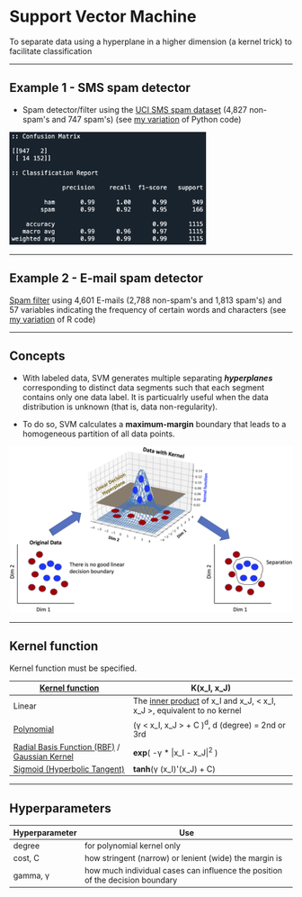 # Support Vector Machine
To separate data using a hyperplane in a higher dimension (a kernel trick) to facilitate classification

<hr>

## Example 1 - SMS spam detector

* Spam detector/filter using the <a href="https://archive.ics.uci.edu/ml/datasets/SMS+Spam+Collection">UCI SMS spam dataset</a> (4,827 non-spam's and 747 spam's) (see <a href="./SMS_spam_classifier.py">my variation</a> of Python code)

<img src="./images/SMS_spam_classifier_results.png" width="350px">

<hr>

## Example 2 - E-mail spam detector

<a href="https://www.r-bloggers.com/support-vector-machines-with-the-mlr-package/">Spam filter</a> using 4,601 E-mails (2,788 non-spam's and 1,813 spam's) and 57 variables indicating the frequency of certain words and characters (see <a href="./spam_filter_SVM.R">my variation</a> of R code)

<hr>

## Concepts

* With labeled data, SVM generates multiple separating <i><b>hyperplanes</b></i> corresponding to distinct data segments such that each segment contains only one data label. It is particualrly useful when the data distribution is unknown (that is, data non-regularity).

* To do so, SVM calculates a <b>maximum-margin</b> boundary that leads to a homogeneous partition of all data points.

<p align="center"><img src="./images/SVM_process.png" width="900px"></p>

<hr>

## Kernel function

Kernel function must be specified.

<a href="https://www.rdocumentation.org/packages/e1071/versions/1.7-3/topics/svm">Kernel function</a> | K(x_I, x_J)
--- | ---
Linear | The <a href="https://mathworld.wolfram.com/InnerProduct.html">inner product</a> of x_I and x_J, < x_I, x_J >, equivalent to no kernel
<a href="https://en.wikipedia.org/wiki/Polynomial_kernel">Polynomial</a> | (γ < x_I, x_J > + C )<sup>d</sup>, d (degree) = 2nd or 3rd
<a href="https://en.wikipedia.org/wiki/Radial_basis_function_kernel">Radial Basis Function (RBF)</a> / <a href="https://www.seas.upenn.edu/~cis519/spring2019/lectures/07_SVMs.pdf">Gaussian Kernel</a> | <b>exp</b>( -γ * \|x_I - x_J\|<sup>2</sup> )
<a href="https://www.seas.upenn.edu/~cis519/spring2019/lectures/07_SVMs.pdf">Sigmoid (Hyperbolic Tangent)</a> | <b>tanh</b>(γ (x_I)'(x_J) + C)

<hr>

## Hyperparameters

Hyperparameter | Use
--- | ---
degree | for polynomial kernel only
cost, C | how stringent (narrow) or lenient (wide) the margin is
gamma, γ | how much individual cases can influence the position of the decision boundary
